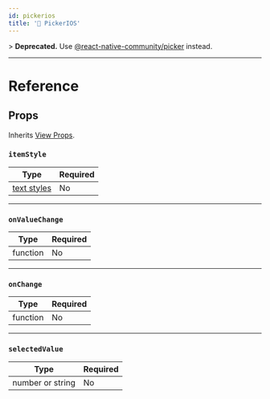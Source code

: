 ```yaml
---
id: pickerios
title: '🚧 PickerIOS'
---
```


&gt; **Deprecated.** Use [@react-native-community/picker](https://github.com/react-native-community/react-native-picker) instead.

---

# Reference

## Props

Inherits [View Props](view.md#props).

### `itemStyle`

| Type                               | Required |
| ---------------------------------- | -------- |
| [text styles](text-style-props.md) | No       |

---

### `onValueChange`

| Type     | Required |
| -------- | -------- |
| function | No       |

---

### `onChange`

| Type     | Required |
| -------- | -------- |
| function | No       |

---

### `selectedValue`

| Type             | Required |
| ---------------- | -------- |
| number or string | No       |
